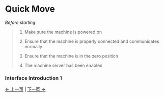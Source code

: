 
# Quick Move

*Before starting*

> 1. Make sure the machine is powered on
>
> 2. Ensure that the machine is properly connected and communicates normally
>
> 3. Ensure that the machine is in the zero position
>
> 4. The machine server has been enabled


### Interface Introduction 1




[← 上一页](../6.5.5-blockly/6.5.5.10-gripperUse.md) | [下一页 →](../6.5.6-quickmove/6.5.6.1-quickmoveFirstUse.md)